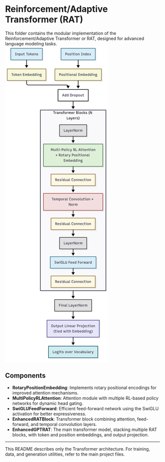 # Reinforcement/Adaptive Transformer (RAT)

This folder contains the modular implementation of the Reinforcement/Adaptive Transformer or RAT, designed for advanced language modeling tasks. 
![Model Architecture](assests/Architechture.png)

## Components

- **RotaryPositionEmbedding**: Implements rotary positional encodings for improved attention mechanisms.
- **MultiPolicyRLAttention**: Attention module with multiple RL-based policy networks for dynamic head gating.
- **SwiGLUFeedForward**: Efficient feed-forward network using the SwiGLU activation for better expressiveness.
- **EnhancedRATBlock**: Transformer block combining attention, feed-forward, and temporal convolution layers.
- **EnhancedGPTRAT**: The main transformer model, stacking multiple RAT blocks, with token and position embeddings, and output projection.

---
This README describes only the Transformer architecture. For training, data, and generation utilities, refer to the main project files.
